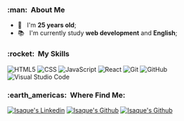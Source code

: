 <h3> :man: &nbsp;About Me </h3>

- 🧑 &nbsp; I'm **25 years old**;
- 📚 &nbsp; I'm currently study **web development** and **English**;

<h3> :rocket: &nbsp;My Skills </h3>

  ![HTML5](https://img.shields.io/badge/-HTML5-333333?style=flat&logo=HTML5)
  ![CSS](https://img.shields.io/badge/-CSS-333333?style=flat&logo=CSS3&logoColor=1572B6)
  ![JavaScript](https://img.shields.io/badge/-JavaScript-333333?style=flat&logo=javascript)
  ![React](https://img.shields.io/badge/-React-333333?style=flat&logo=react)
  ![Git](https://img.shields.io/badge/-Git-333333?style=flat&logo=git)
  ![GitHub](https://img.shields.io/badge/-GitHub-333333?style=flat&logo=github)
  ![Visual Studio Code](https://img.shields.io/badge/-Visual%20Studio%20Code-333333?style=flat&logo=visual-studio-code&logoColor=007ACC)

<h3> :earth_americas: &nbsp;Where Find Me: </h3> 

[![Isaque's Linkedin](https://img.shields.io/badge/-isaqueback-blue?style=flat-square&logo=Linkedin&logoColor=white&link=https://www.linkedin.com/in/isaqueback/)](https://www.linkedin.com/in/isaqueback/)
[![Isaque's Github](https://img.shields.io/badge/-isa.quecosta00@email.com-006bed?style=flat-square&logo=Gmail&logoColor=white&link=mailto:isa.quecosta00@gmail.com)](mailto:isa.quecosta00@gmail.com)
[![Isaque's Github]( https://img.shields.io/github/followers/isaqueback?label=follow&style=social)](https://github.com/isaqueback)
